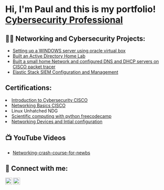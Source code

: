 <h1>Hi, I'm Paul and this is my portfolio! <br/> <a href="https://www.credly.com/users/paul_isaac">Cybersecurity Professional</a>

<h2>👨‍💻 Networking and Cybersecurity   Projects:</h2>

  - [Setting up a WINDOWS server using oracle virtual box](https://github.com/pauldoescyber/windows-server)
  - [Built an Active Directory Home Lab](https://github.com/pauldoescyber/ActiveDirectoryLab)
  - [Built a small home Network and configured DNS and DHCP servers on CISCO packet tracer](https://github.com/pauldoescyber/Office-Network)
  - [Elastic Stack SIEM Configuration and Management](https://github.com/joshmadakor1/Jwipe.PowerShell)

<h2> Certifications: </h2>
<li><a href = 'https://www.credly.com/badges/f9f577b3-663c-45e4-837d-5dcd825beba4/public_url'>Introduction to Cybersecurity CISCO</li>
<li><a href ='https://www.credly.com/badges/df704c05-63a2-43ac-a31a-7f7f44d299ed/public_url'>Networking Basics CISCO</a></li>
<li>Linux Unhatched NDG</li>
<li><a href='https://www.freecodecamp.org/certification/fccc7f06037-9db8-4607-8e2c-8d72d22fbb0a/scientific-computing-with-python-v7'>Scientific computing with python freecodecamp</a></li>
<li><a href = "https://www.credly.com/badges/67586171-5648-4f6b-b530-7525f0dbd3f4/public_url">Networking Devices and Intial configuration</a> </li>


<h2>📺 YouTube Videos</h2>

- [Networking-crash-course-for-newbs](https://www.youtube.com/watch?v=a83ASGn_V_s)

<h2> 🤳 Connect with me:</h2>

[<img align="left" alt="Pauldoescyber | YouTube" width="22px" src="https://cdn.jsdelivr.net/npm/simple-icons@v3/icons/youtube.svg" />][youtube]
[<img align="left" alt="Pauldoescyber | Twitter" width="22px" src="https://cdn.jsdelivr.net/npm/simple-icons@v3/icons/twitter.svg" />][twitter]

[twitter]: https://x.com/Pauldoescyber
[youtube]: http://www.youtube.com/@pauldoescyber
<!--
**joshmadakor1/joshmadakor1** is a ✨ _special_ ✨ repository because its `README.md` (this file) appears on your GitHub profile.

Here are some ideas to get you started:

- 🔭 I’m currently working on ...
- 🌱 I’m currently learning ...
- 👯 I’m looking to collaborate on ...
- 🤔 I’m looking for help with ...
- 💬 Ask me about ...
- 📫 How to reach me: ...
- 😄 Pronouns: ...
- ⚡ Fun fact: ...
-->
